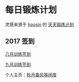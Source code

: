 # 每日锻炼计划

灵感来源于 [hoosin](https://github.com/hoosin) 的 [天天锻炼计划](https://github.com/hoosin/EveryDaySport)

## 2017 签到

<a href="2017/08">八月训练签到</a>

<a href="2017/09">九月训练签到</a>


个人主页：<a href="http://renkaigis.com/" target="_blank">秋月春风等闲度</a>